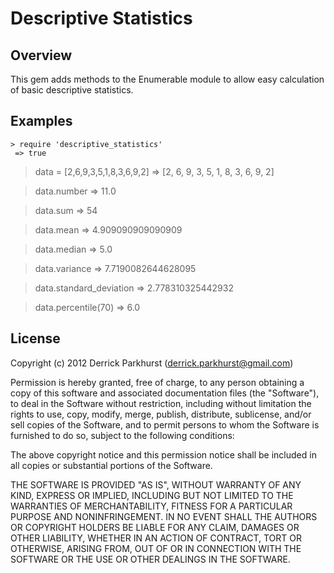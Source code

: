 Descriptive Statistics
===============

Overview
--------

 This gem adds methods to the Enumerable module to allow easy calculation of basic descriptive statistics.

Examples
--------
```
> require 'descriptive_statistics'
 => true 
```

> data = [2,6,9,3,5,1,8,3,6,9,2]
 => [2, 6, 9, 3, 5, 1, 8, 3, 6, 9, 2] 

> data.number
 => 11.0 

> data.sum
 => 54 

> data.mean
 => 4.909090909090909 

> data.median
 => 5.0 

> data.variance
 => 7.7190082644628095 

> data.standard_deviation
 => 2.778310325442932 

> data.percentile(70)
 => 6.0 

License
-------
Copyright (c) 2012 Derrick Parkhurst (derrick.parkhurst@gmail.com)

Permission is hereby granted, free of charge, to any person obtaining a copy
of this software and associated documentation files (the "Software"), to deal
in the Software without restriction, including without limitation the rights
to use, copy, modify, merge, publish, distribute, sublicense, and/or sell
copies of the Software, and to permit persons to whom the Software is
furnished to do so, subject to the following conditions:

The above copyright notice and this permission notice shall be included in
all copies or substantial portions of the Software.

THE SOFTWARE IS PROVIDED "AS IS", WITHOUT WARRANTY OF ANY KIND, EXPRESS OR
IMPLIED, INCLUDING BUT NOT LIMITED TO THE WARRANTIES OF MERCHANTABILITY,
FITNESS FOR A PARTICULAR PURPOSE AND NONINFRINGEMENT. IN NO EVENT SHALL THE
AUTHORS OR COPYRIGHT HOLDERS BE LIABLE FOR ANY CLAIM, DAMAGES OR OTHER
LIABILITY, WHETHER IN AN ACTION OF CONTRACT, TORT OR OTHERWISE, ARISING FROM,
OUT OF OR IN CONNECTION WITH THE SOFTWARE OR THE USE OR OTHER DEALINGS IN
THE SOFTWARE.

